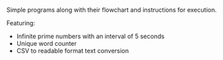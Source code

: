 Simple programs along with their flowchart and instructions for execution.

Featuring:

- Infinite prime numbers with an interval of 5 seconds
- Unique word counter
- CSV to readable format text conversion